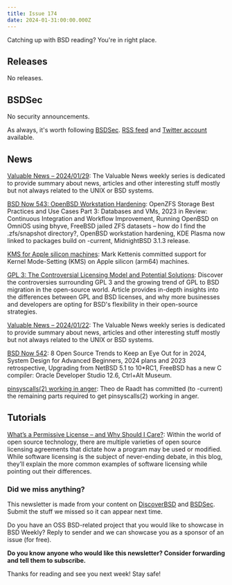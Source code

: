 ```yaml
---
title: Issue 174
date: 2024-01-31:00:00.000Z
---
```


Catching up with BSD reading? You're in right place.

<!-- more -->

## Releases

No releases.

## BSDSec

No security announcements.

As always, it's worth following [BSDSec](https://bsdsec.net). [RSS feed](https://bsdsec.net/articles.atom) and [Twitter account](https://twitter.com/bsdsec) available.

## News

[Valuable News – 2024/01/29](https://vermaden.wordpress.com/2024/01/29/valuable-news-2024-01-29/?utm_source=bsdweekly): The Valuable News weekly series is dedicated to provide summary about news, articles and other interesting stuff mostly but not always related to the UNIX or BSD systems.

[BSD Now 543: OpenBSD Workstation Hardening](https://www.bsdnow.tv/543?utm_source=bsdweekly): OpenZFS Storage Best Practices and Use Cases Part 3: Databases and VMs, 2023 in Review: Continuous Integration and Workflow Improvement, Running OpenBSD on OmniOS using bhyve, FreeBSD jailed ZFS datasets – how do I find the .zfs/snapshot directory?, OpenBSD workstation hardening, KDE Plasma now linked to packages build on -current, MidnightBSD 3.1.3 release.

[KMS for Apple silicon machines](https://www.undeadly.org/cgi?action=article;sid=20240125064408&utm_source=bsdweekly): Mark Kettenis committed support for Kernel Mode-Setting (KMS) on Apple silicon (arm64) machines.

[GPL 3: The Controversial Licensing Model and Potential Solutions](https://klarasystems.com/articles/gpl-3-the-controversial-licensing-model-and-potential-solutions/?utm_source=bsdweekly): Discover the controversies surrounding GPL 3 and the growing trend of GPL to BSD migration in the open-source world. Article provides in-depth insights into the differences between GPL and BSD licenses, and why more businesses and developers are opting for BSD's flexibility in their open-source strategies.

[ Valuable News – 2024/01/22](https://vermaden.wordpress.com/2024/01/22/valuable-news-2024-01-22/?utm_source=bsdweekly): The Valuable News weekly series is dedicated to provide summary about news, articles and other interesting stuff mostly but not always related to the UNIX or BSD systems.

[BSD Now 542](https://www.bsdnow.tv/542?utm_source=bsdweekly): 8 Open Source Trends to Keep an Eye Out for in 2024, System Design for Advanced Beginners, 2024 plans and 2023 retrospective, Upgrading from NetBSD 5.1 to 10*RC1, FreeBSD has a new C compiler: Oracle Developer Studio 12.6, Ctrl+Alt Museum.

[pinsyscalls(2) working in anger](https://www.undeadly.org/cgi?action=article;sid=20240118080752&utm_source=bsdweekly): Theo de Raadt has committed (to -current) the remaining parts required to get pinsyscalls(2) working in anger.

## Tutorials

[What’s a Permissive License – and Why Should I Care?](https://freebsdfoundation.org/blog/whats-a-permissive-license-and-why-should-i-care/?utm_source=bsdweekly): Within the world of open source technology, there are multiple varieties of open source licensing agreements that dictate how a program may be used or modified. While software licensing is the subject of never-ending debate, in this blog, they’ll explain the more common examples of software licensing while pointing out their differences.

### Did we miss anything?

This newsletter is made from your content on [DiscoverBSD](https://discoverbsd.com) and [BSDSec](https://bsdsec.net). Submit the stuff we missed so it can appear next time.

Do you have an OSS BSD-related project that you would like to showcase in BSD Weekly? Reply to sender and we can showcase you as a sponsor of an issue (for free).

**Do you know anyone who would like this newsletter? Consider forwarding and tell them to subscribe.**

Thanks for reading and see you next week! Stay safe!
